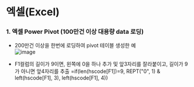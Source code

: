# 엑셀(Excel)

### 1. 엑셀 Power Pivot (100만건 이상 대용량 data 로딩)
- 200만건 이상을 한번에 로딩하여 pivot 테이블 생성한 예  
![image](https://user-images.githubusercontent.com/45334819/71748224-374d6a00-2eb5-11ea-956d-9123b83766dd.png)

- F1컬럼의 길이가 9이면, 왼쪽에 0을 하나 추가 및 앞3자리를 잘라붙이고, 길이가 9가 아니면 앞4자리를 추출
=if(len(hscode[F1])=9, REPT("0", 1) & left(hscode[F1], 3), left(hscode[F1], 4))


